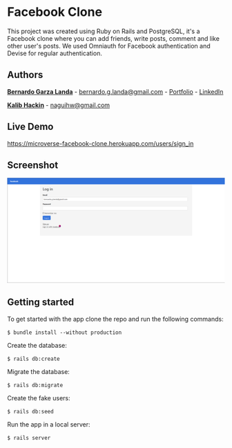 # Facebook Clone

This project was created using Ruby on Rails and PostgreSQL, it's a Facebook clone where you can add friends, write posts, comment and like other user's posts. We used Omniauth for Facebook authentication and Devise for regular authentication.


## Authors
**[Bernardo Garza Landa](https://bernardogarza.me/)** - bernardo.g.landa@gmail.com - [Portfolio](https://bernardogarza.me) - [LinkedIn](https://www.linkedin.com/in/bernardo-g-landa/)


**[Kalib Hackin](naguihw@gmail.com)** - naguihw@gmail.com


## Live Demo

https://microverse-facebook-clone.herokuapp.com/users/sign_in


## Screenshot


![Facebook Clone](screenshot.png?raw=true "Facebook Clone")




## Getting started

To get started with the app clone the repo and run the following commands:

```
$ bundle install --without production
```

Create the database:

```
$ rails db:create
```

Migrate the database:

```
$ rails db:migrate
```

Create the fake users:

```
$ rails db:seed
```

Run the app in a local server:

```
$ rails server
```

